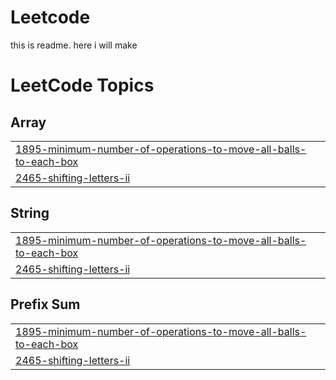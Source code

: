 # Leetcode
this is readme. here i will make
<!---LeetCode Topics Start-->
# LeetCode Topics
## Array
|  |
| ------- |
| [1895-minimum-number-of-operations-to-move-all-balls-to-each-box](https://github.com/TheVinaySagar/Leetcode/tree/master/1895-minimum-number-of-operations-to-move-all-balls-to-each-box) |
| [2465-shifting-letters-ii](https://github.com/TheVinaySagar/Leetcode/tree/master/2465-shifting-letters-ii) |
## String
|  |
| ------- |
| [1895-minimum-number-of-operations-to-move-all-balls-to-each-box](https://github.com/TheVinaySagar/Leetcode/tree/master/1895-minimum-number-of-operations-to-move-all-balls-to-each-box) |
| [2465-shifting-letters-ii](https://github.com/TheVinaySagar/Leetcode/tree/master/2465-shifting-letters-ii) |
## Prefix Sum
|  |
| ------- |
| [1895-minimum-number-of-operations-to-move-all-balls-to-each-box](https://github.com/TheVinaySagar/Leetcode/tree/master/1895-minimum-number-of-operations-to-move-all-balls-to-each-box) |
| [2465-shifting-letters-ii](https://github.com/TheVinaySagar/Leetcode/tree/master/2465-shifting-letters-ii) |
<!---LeetCode Topics End-->